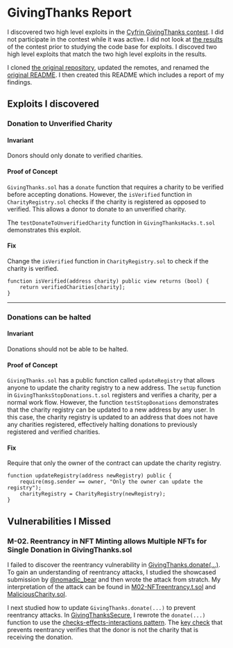 <!-- markdownlint-disable MD024 -->
# GivingThanks Report

I discovered two high level exploits in the [Cyfrin GivingThanks contest](https://codehawks.cyfrin.io/c/2024-11-giving-thanks). I did not participate in the contest while it was active. I did not look at [the results](https://codehawks.cyfrin.io/c/2024-11-giving-thanks/results?t=report&page=1) of the contest prior to studying the code base for exploits. I discoved two high level exploits that match the two high level exploits in the results.  

I cloned [the original repository](https://github.com/Cyfrin/2024-11-giving-thanks), updated the remotes, and renamed the [original README](original_README.md). I then created this README which includes a report of my findings.  

## Exploits I discovered

### Donation to Unverified Charity

#### Invariant

Donors should only donate to verified charities.

#### Proof of Concept

 `GivingThanks.sol` has a `donate` function that requires a charity to be verified before accepting donations. However, the `isVerified` function in `CharityRegistry.sol` checks if the charity is registered as opposed to verified. This allows a donor to donate to an unverified charity.

 The `testDonateToUnverifiedCharity` function in `GivingThanksHacks.t.sol` demonstrates this exploit.

#### Fix

Change the `isVerified` function in `CharityRegistry.sol` to check if the charity is verified.

```solidity
function isVerified(address charity) public view returns (bool) {
    return verifiedCharities[charity];
}
```

---

### Donations can be halted

#### Invariant

Donations should not be able to be halted.

#### Proof of Concept

`GivingThanks.sol` has a public function called `updateRegistry` that allows anyone to update the charity registry to a new address. The `setUp` function in `GivingThanksStopDonations.t.sol` registers and verifies a charity, per a normal work flow. However, the function `testStopDonations` demonstrates that the charity registry can be updated to a new address by any user. In this case, the charity registry is updated to an address that does not have any charities registered, effectively halting donations to previously registered and verified charities.

#### Fix

Require that only the owner of the contract can update the charity registry.

```solidity
function updateRegistry(address newRegistry) public {
    require(msg.sender == owner, "Only the owner can update the registry");
    charityRegistry = CharityRegistry(newRegistry);
}
```

## Vulnerabilities I Missed

### M-02. Reentrancy in NFT Minting allows Multiple NFTs for Single Donation in GivingThanks.sol

I failed to discover the reentrancy vulnerability in [GivingThanks.donate(...)](https://github.com/Cyfrin/2024-11-giving-thanks/blob/304812abfc16df934249ecd4cd8dea38568a625d/src/GivingThanks.sol#L21). To gain an understanding of reentrancy attacks, I studied the showcased submission by [@nomadic_bear](https://profiles.cyfrin.io/u/nomadic_bear) and then wrote the attack from stratch. My interpretation of the attack can be found in [M02-NFTreentrancy.t.sol](https://github.com/geraldwenzel/2024-11-giving-thanks/blob/main/test/M02-NFTreentrancy.t.sol) and [MaliciousCharity.sol](https://github.com/geraldwenzel/2024-11-giving-thanks/blob/main/src/MaliciousCharity.sol).  

I next studied how to update `GivingThanks.donate(...)` to prevent reentrancy attacks. In [GivingThanksSecure](https://github.com/geraldwenzel/2024-11-giving-thanks/blob/main/src/GivingThanksSecure.sol), I rewrote the `donate(...)` function to use the [checks-effects-interactions pattern](https://fravoll.github.io/solidity-patterns/checks_effects_interactions.html). The [key check](https://github.com/geraldwenzel/2024-11-giving-thanks/blob/0964e8f0acef0a290d7a6906f404c2bc01383d38/src/GivingThanksSecure.sol#L23) that prevents reentrancy verifies that the donor is not the charity that is receiving the donation.
